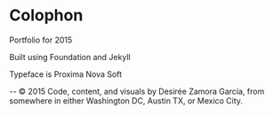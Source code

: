 # Colophon

Portfolio for 2015

Built using Foundation and Jekyll

Typeface is Proxima Nova Soft

--
© 2015 Code, content, and visuals by Desirée Zamora García, from somewhere in either Washington DC, Austin TX, or Mexico City.
